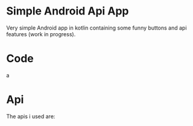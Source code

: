 # Simple Android Api App
Very simple Android app in kotlin containing some funny buttons and api features (work in progress).

# Code

a

# Api
The apis i used are:
